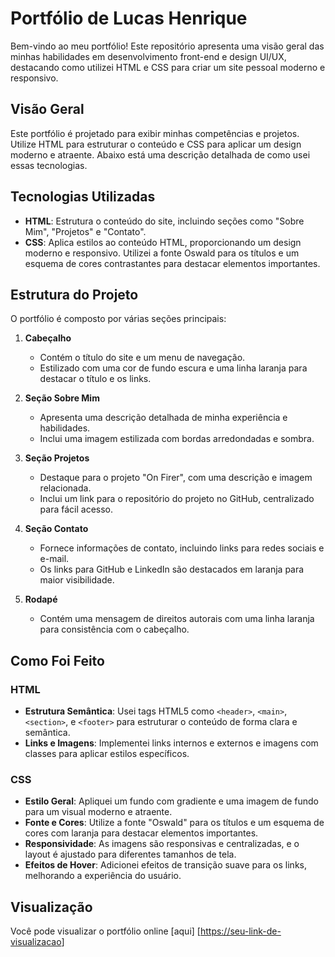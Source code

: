 # Portfólio de Lucas Henrique

Bem-vindo ao meu portfólio! Este repositório apresenta uma visão geral das minhas habilidades em desenvolvimento front-end e design UI/UX, destacando como utilizei HTML e CSS para criar um site pessoal moderno e responsivo.

## Visão Geral

Este portfólio é projetado para exibir minhas competências e projetos. Utilize HTML para estruturar o conteúdo e CSS para aplicar um design moderno e atraente. Abaixo está uma descrição detalhada de como usei essas tecnologias.

## Tecnologias Utilizadas

- **HTML**: Estrutura o conteúdo do site, incluindo seções como "Sobre Mim", "Projetos" e "Contato".
- **CSS**: Aplica estilos ao conteúdo HTML, proporcionando um design moderno e responsivo. Utilizei a fonte Oswald para os títulos e um esquema de cores contrastantes para destacar elementos importantes.

## Estrutura do Projeto

O portfólio é composto por várias seções principais:

1. **Cabeçalho**
   - Contém o título do site e um menu de navegação.
   - Estilizado com uma cor de fundo escura e uma linha laranja para destacar o título e os links.

2. **Seção Sobre Mim**
   - Apresenta uma descrição detalhada de minha experiência e habilidades.
   - Inclui uma imagem estilizada com bordas arredondadas e sombra.

3. **Seção Projetos**
   - Destaque para o projeto "On Firer", com uma descrição e imagem relacionada.
   - Inclui um link para o repositório do projeto no GitHub, centralizado para fácil acesso.

4. **Seção Contato**
   - Fornece informações de contato, incluindo links para redes sociais e e-mail.
   - Os links para GitHub e LinkedIn são destacados em laranja para maior visibilidade.

5. **Rodapé**
   - Contém uma mensagem de direitos autorais com uma linha laranja para consistência com o cabeçalho.

## Como Foi Feito

### HTML

- **Estrutura Semântica**: Usei tags HTML5 como `<header>`, `<main>`, `<section>`, e `<footer>` para estruturar o conteúdo de forma clara e semântica.
- **Links e Imagens**: Implementei links internos e externos e imagens com classes para aplicar estilos específicos.

### CSS

- **Estilo Geral**: Apliquei um fundo com gradiente e uma imagem de fundo para um visual moderno e atraente.
- **Fonte e Cores**: Utilize a fonte "Oswald" para os títulos e um esquema de cores com laranja para destacar elementos importantes.
- **Responsividade**: As imagens são responsivas e centralizadas, e o layout é ajustado para diferentes tamanhos de tela.
- **Efeitos de Hover**: Adicionei efeitos de transição suave para os links, melhorando a experiência do usuário.

## Visualização

Você pode visualizar o portfólio online [aqui] [[https://seu-link-de-visualizacao](https://meu-portfolio-gamma-lyart.vercel.app/)]


